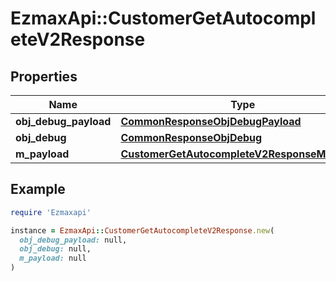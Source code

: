 # EzmaxApi::CustomerGetAutocompleteV2Response

## Properties

| Name | Type | Description | Notes |
| ---- | ---- | ----------- | ----- |
| **obj_debug_payload** | [**CommonResponseObjDebugPayload**](CommonResponseObjDebugPayload.md) |  |  |
| **obj_debug** | [**CommonResponseObjDebug**](CommonResponseObjDebug.md) |  | [optional] |
| **m_payload** | [**CustomerGetAutocompleteV2ResponseMPayload**](CustomerGetAutocompleteV2ResponseMPayload.md) |  |  |

## Example

```ruby
require 'Ezmaxapi'

instance = EzmaxApi::CustomerGetAutocompleteV2Response.new(
  obj_debug_payload: null,
  obj_debug: null,
  m_payload: null
)
```

